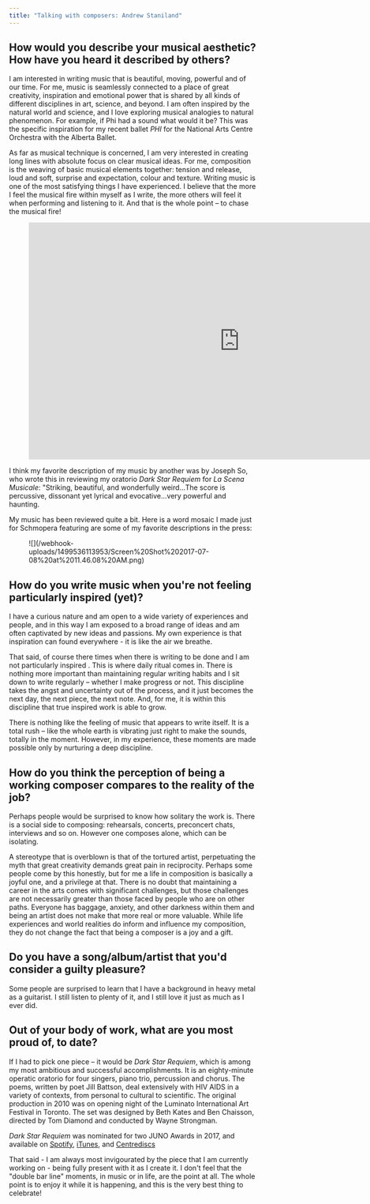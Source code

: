```yaml
---
title: "Talking with composers: Andrew Staniland"
---
```


## How would you describe your musical aesthetic? How have you heard it described by others?

I am interested in writing music that is beautiful, moving, powerful and of our time. For me, music is seamlessly connected to a place of great creativity, inspiration and emotional power that is shared by all kinds of different disciplines in art, science, and beyond. I am often inspired by the natural world and science, and I love exploring musical analogies to natural phenomenon. For example, if Phi had a sound what would it be? This was the specific inspiration for my recent ballet *PHI* for the National Arts Centre Orchestra with the Alberta Ballet.

As far as musical technique is concerned, I am very interested in creating long lines with absolute focus on clear musical ideas. For me, composition is the weaving of basic musical elements together: tension and release, loud and soft, surprise and expectation, colour and texture. Writing music is one of the most satisfying things I have experienced. I believe that the more I feel the musical fire within myself as I write, the more others will feel it when performing and listening to it. And that is the whole point – to chase the musical fire!

<figure data-type="video">
<iframe width="854" height="480" src="https://www.youtube.com/embed/qYTwdsKN1AE" frameborder="0" allowfullscreen></iframe>
</figure>

I think my favorite description of my music by another was by Joseph So, who wrote this in reviewing my oratorio *Dark Star Requiem* for *La Scena Musicale*: "Striking, beautiful, and wonderfully weird...The score is percussive, dissonant yet lyrical and evocative...very powerful and haunting.

My music has been reviewed quite a bit. Here is a word mosaic I made just for Schmopera featuring are some of my favorite descriptions in the press:

<figure data-type="image">
![](/webhook-uploads/1499536113953/Screen%20Shot%202017-07-08%20at%2011.46.08%20AM.png)
</figure>

## How do you write music when you're not feeling particularly inspired (yet)?

I have a curious nature and am open to a wide variety of experiences and people, and in this way I am exposed to a broad range of ideas and am often captivated by new ideas and passions. My own experience is that inspiration can found everywhere - it is like the air we breathe.

That said, of course there times when there is writing to be done and I am not particularly inspired . This is where daily ritual comes in. There is nothing more important than maintaining regular writing habits and I sit down to write regularly – whether I make progress or not. This discipline takes the angst and uncertainty out of the process, and it just becomes the next day, the next piece, the next note. And, for me, it is within this discipline that true inspired work is able to grow.

There is nothing like the feeling of music that appears to write itself. It is a total rush – like the whole earth is vibrating just right to make the sounds, totally in the moment. However, in my experience, these moments are made possible only by nurturing a deep discipline.

## How do you think the perception of being a working composer compares to the reality of the job?

Perhaps people would be surprised to know how solitary the work is. There is a social side to composing: rehearsals, concerts, preconcert chats, interviews and so on. However one composes alone, which can be isolating.

A stereotype that is overblown is that of the tortured artist, perpetuating the myth that great creativity demands great pain in reciprocity. Perhaps some people come by this honestly, but for me a life in composition is basically a joyful one, and a privilege at that. There is no doubt that maintaining a career in the arts comes with significant challenges, but those challenges are not necessarily greater than those faced by people who are on other paths. Everyone has baggage, anxiety, and other darkness within them and being an artist does not make that more real or more valuable. While life experiences and world realities do inform and influence my composition, they do not change the fact that being a composer is a joy and a gift.

## Do you have a song/album/artist that you'd consider a guilty pleasure?

Some people are surprised to learn that I have a background in heavy metal as a guitarist. I still listen to plenty of it, and I still love it just as much as I ever did.

## Out of your body of work, what are you most proud of, to date?

If I had to pick one piece – it would be *Dark Star Requiem*, which is among my most ambitious and successful accomplishments. It is an eighty-minute operatic oratorio for four singers, piano trio, percussion and chorus. The poems, written by poet Jill Battson, deal extensively with HIV AIDS in a variety of contexts, from personal to cultural to scientific. The original production in 2010 was on opening night of the Luminato International Art Festival in Toronto. The set was designed by Beth Kates and Ben Chaisson, directed by Tom Diamond and conducted by Wayne Strongman.

*Dark Star Requiem* was nominated for two JUNO Awards in 2017, and available on [Spotify](https://www.google.ca/url?sa=t&amp;rct=j&amp;q=&amp;esrc=s&amp;source=web&amp;cd=1&amp;ved=0ahUKEwjih4PsoffUAhVCWz4KHfS5DqMQFggoMAA&amp;url=https%3A%2F%2Fopen.spotify.com%2Falbum%2F3S9TJNUTG6lWQ5Bldqgt7p&amp;usg=AFQjCNE-KseairG-QHkau5PICfQSqm63WQ), [iTunes](https://www.google.ca/url?sa=t&amp;rct=j&amp;q=&amp;esrc=s&amp;source=web&amp;cd=1&amp;cad=rja&amp;uact=8&amp;ved=0ahUKEwjZxq77offUAhUDHT4KHUmGA14QFggkMAA&amp;url=https%3A%2F%2Fitunes.apple.com%2Fca%2Falbum%2Fstaniland-dark-star-requiem%2Fid1106108168&amp;usg=AFQjCNHecl9rG87r_Pc6q5ysMFOMLOFBrA), and [Centrediscs](https://www.musiccentre.ca/node/138842)

That said - I am always most invigourated by the piece that I am currently working on - being fully present with it as I create it. I don't feel that the "double bar line" moments, in music or in life, are the point at all. The whole point is to enjoy it while it is happening, and this is the very best thing to celebrate!
